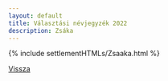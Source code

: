 ```yaml
---
layout: default
title: Választási névjegyzék 2022
description: Zsáka
---
```


{% include settlementHTMLs/Zsaaka.html %}

[Vissza](../)